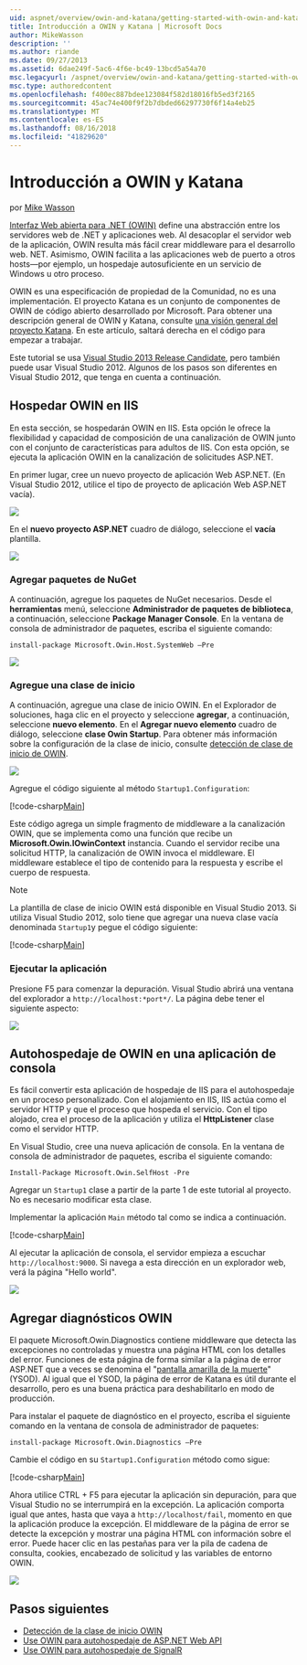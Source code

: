 ```yaml
---
uid: aspnet/overview/owin-and-katana/getting-started-with-owin-and-katana
title: Introducción a OWIN y Katana | Microsoft Docs
author: MikeWasson
description: ''
ms.author: riande
ms.date: 09/27/2013
ms.assetid: 6dae249f-5ac6-4f6e-bc49-13bcd5a54a70
msc.legacyurl: /aspnet/overview/owin-and-katana/getting-started-with-owin-and-katana
msc.type: authoredcontent
ms.openlocfilehash: f400ec887bdee123084f582d18016fb5ed3f2165
ms.sourcegitcommit: 45ac74e400f9f2b7dbded66297730f6f14a4eb25
ms.translationtype: MT
ms.contentlocale: es-ES
ms.lasthandoff: 08/16/2018
ms.locfileid: "41829620"
---
```

<a name="getting-started-with-owin-and-katana"></a>Introducción a OWIN y Katana
====================
por [Mike Wasson](https://github.com/MikeWasson)

[Interfaz Web abierta para .NET (OWIN)](http://owin.org/) define una abstracción entre los servidores web de .NET y aplicaciones web. Al desacoplar el servidor web de la aplicación, OWIN resulta más fácil crear middleware para el desarrollo web. NET. Asimismo, OWIN facilita a las aplicaciones web de puerto a otros hosts&#8212;por ejemplo, un hospedaje autosuficiente en un servicio de Windows u otro proceso.

OWIN es una especificación de propiedad de la Comunidad, no es una implementación. El proyecto Katana es un conjunto de componentes de OWIN de código abierto desarrollado por Microsoft. Para obtener una descripción general de OWIN y Katana, consulte [una visión general del proyecto Katana](an-overview-of-project-katana.md). En este artículo, saltará derecha en el código para empezar a trabajar.

Este tutorial se usa [Visual Studio 2013 Release Candidate](https://go.microsoft.com/fwlink/?LinkId=306566), pero también puede usar Visual Studio 2012. Algunos de los pasos son diferentes en Visual Studio 2012, que tenga en cuenta a continuación.

## <a name="host-owin-in-iis"></a>Hospedar OWIN en IIS

En esta sección, se hospedarán OWIN en IIS. Esta opción le ofrece la flexibilidad y capacidad de composición de una canalización de OWIN junto con el conjunto de características para adultos de IIS. Con esta opción, se ejecuta la aplicación OWIN en la canalización de solicitudes ASP.NET.

En primer lugar, cree un nuevo proyecto de aplicación Web ASP.NET. (En Visual Studio 2012, utilice el tipo de proyecto de aplicación Web ASP.NET vacía).

![](getting-started-with-owin-and-katana/_static/image1.png)

En el **nuevo proyecto ASP.NET** cuadro de diálogo, seleccione el **vacía** plantilla.

![](getting-started-with-owin-and-katana/_static/image2.png)

### <a name="add-nuget-packages"></a>Agregar paquetes de NuGet

A continuación, agregue los paquetes de NuGet necesarios. Desde el **herramientas** menú, seleccione **Administrador de paquetes de biblioteca**, a continuación, seleccione **Package Manager Console**. En la ventana de consola de administrador de paquetes, escriba el siguiente comando:

`install-package Microsoft.Owin.Host.SystemWeb –Pre`

![](getting-started-with-owin-and-katana/_static/image3.png)

### <a name="add-a-startup-class"></a>Agregue una clase de inicio

A continuación, agregue una clase de inicio OWIN. En el Explorador de soluciones, haga clic en el proyecto y seleccione **agregar**, a continuación, seleccione **nuevo elemento**. En el **Agregar nuevo elemento** cuadro de diálogo, seleccione **clase Owin Startup**. Para obtener más información sobre la configuración de la clase de inicio, consulte [detección de clase de inicio de OWIN](owin-startup-class-detection.md).

![](getting-started-with-owin-and-katana/_static/image4.png)

Agregue el código siguiente al método `Startup1.Configuration`:

[!code-csharp[Main](getting-started-with-owin-and-katana/samples/sample1.cs?highlight=3)]

Este código agrega un simple fragmento de middleware a la canalización OWIN, que se implementa como una función que recibe un **Microsoft.Owin.IOwinContext** instancia. Cuando el servidor recibe una solicitud HTTP, la canalización de OWIN invoca el middleware. El middleware establece el tipo de contenido para la respuesta y escribe el cuerpo de respuesta.

> [!NOTE]
> La plantilla de clase de inicio OWIN está disponible en Visual Studio 2013. Si utiliza Visual Studio 2012, solo tiene que agregar una nueva clase vacía denominada `Startup1`y pegue el código siguiente:


[!code-csharp[Main](getting-started-with-owin-and-katana/samples/sample2.cs)]

### <a name="run-the-application"></a>Ejecutar la aplicación

Presione F5 para comenzar la depuración. Visual Studio abrirá una ventana del explorador a `http://localhost:*port*/`. La página debe tener el siguiente aspecto:

![](getting-started-with-owin-and-katana/_static/image5.png)

## <a name="self-host-owin-in-a-console-application"></a>Autohospedaje de OWIN en una aplicación de consola

Es fácil convertir esta aplicación de hospedaje de IIS para el autohospedaje en un proceso personalizado. Con el alojamiento en IIS, IIS actúa como el servidor HTTP y que el proceso que hospeda el servicio. Con el tipo alojado, crea el proceso de la aplicación y utiliza el **HttpListener** clase como el servidor HTTP.

En Visual Studio, cree una nueva aplicación de consola. En la ventana de consola de administrador de paquetes, escriba el siguiente comando:

`Install-Package Microsoft.Owin.SelfHost -Pre`

Agregar un `Startup1` clase a partir de la parte 1 de este tutorial al proyecto. No es necesario modificar esta clase.

Implementar la aplicación `Main` método tal como se indica a continuación.

[!code-csharp[Main](getting-started-with-owin-and-katana/samples/sample3.cs)]

Al ejecutar la aplicación de consola, el servidor empieza a escuchar `http://localhost:9000`. Si navega a esta dirección en un explorador web, verá la página "Hello world".

![](getting-started-with-owin-and-katana/_static/image6.png)

## <a name="add-owin-diagnostics"></a>Agregar diagnósticos OWIN

El paquete Microsoft.Owin.Diagnostics contiene middleware que detecta las excepciones no controladas y muestra una página HTML con los detalles del error. Funciones de esta página de forma similar a la página de error ASP.NET que a veces se denomina el "[pantalla amarilla de la muerte](http://en.wikipedia.org/wiki/Yellow_Screen_of_Death#Yellow)" (YSOD). Al igual que el YSOD, la página de error de Katana es útil durante el desarrollo, pero es una buena práctica para deshabilitarlo en modo de producción.

Para instalar el paquete de diagnóstico en el proyecto, escriba el siguiente comando en la ventana de consola de administrador de paquetes:

`install-package Microsoft.Owin.Diagnostics –Pre`

Cambie el código en su `Startup1.Configuration` método como sigue:

[!code-csharp[Main](getting-started-with-owin-and-katana/samples/sample4.cs?highlight=4,9-12)]

Ahora utilice CTRL + F5 para ejecutar la aplicación sin depuración, para que Visual Studio no se interrumpirá en la excepción. La aplicación comporta igual que antes, hasta que vaya a `http://localhost/fail`, momento en que la aplicación produce la excepción. El middleware de la página de error se detecte la excepción y mostrar una página HTML con información sobre el error. Puede hacer clic en las pestañas para ver la pila de cadena de consulta, cookies, encabezado de solicitud y las variables de entorno OWIN.

![](getting-started-with-owin-and-katana/_static/image7.png)

## <a name="next-steps"></a>Pasos siguientes

- 
  [Detección de la clase de inicio OWIN](owin-startup-class-detection.md)
- [Use OWIN para autohospedaje de ASP.NET Web API](../../../web-api/overview/hosting-aspnet-web-api/use-owin-to-self-host-web-api.md)
- [Use OWIN para autohospedaje de SignalR](../../../signalr/overview/deployment/tutorial-signalr-self-host.md)
